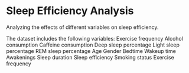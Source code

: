 # Sleep Efficiency Analysis

Analyzing the effects of different variables on sleep efficiency.

The dataset includes the following variables:
Exercise frequency
Alcohol consumption
Caffeine consumption
Deep sleep percentage
Light sleep percentage
REM sleep percentage
Age
Gender
Bedtime
Wakeup time
Awakenings
Sleep duration
Sleep efficiency
Smoking status
Exercise frequency
